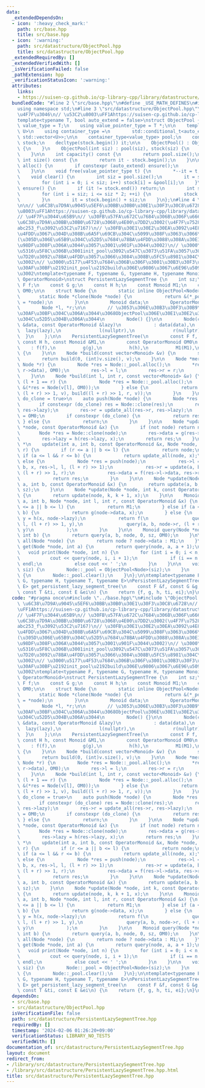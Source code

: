 ```yaml
---
data:
  _extendedDependsOn:
  - icon: ':heavy_check_mark:'
    path: src/base.hpp
    title: src/base.hpp
  - icon: ':warning:'
    path: src/datastructure/ObjectPool.hpp
    title: src/datastructure/ObjectPool.hpp
  _extendedRequiredBy: []
  _extendedVerifiedWith: []
  _isVerificationFailed: false
  _pathExtension: hpp
  _verificationStatusIcon: ':warning:'
  attributes:
    links:
    - https://suisen-cp.github.io/cp-library-cpp/library/datastructure/segment_tree/persistent_lazy_segment_tree.hpp
  bundledCode: "#line 2 \"src/base.hpp\"\n#define _USE_MATH_DEFINES\n#include <bits/stdc++.h>\n\
    using namespace std;\n#line 3 \"src/datastructure/ObjectPool.hpp\"\n\n// PersistentLazySegmentTree\u306B\
    \u4F7F\u3046\n// \u53C2\u8003\uFF1Ahttps://suisen-cp.github.io/cp-library-cpp/library/util/object_pool.hpp\n\
    template<typename T, bool auto_extend = false>\nstruct ObjectPool {\n    using\
    \ value_type = T;\n    using value_pointer_type = T *;\n\n    template<typename\
    \ U>\n    using container_type =\n        std::conditional_t<auto_extend, std::deque<U>,\
    \ std::vector<U>>;\n\n    container_type<value_type> pool;\n    container_type<value_pointer_type>\
    \ stock;\n    decltype(stock.begin()) it;\n\n    ObjectPool() : ObjectPool(0)\
    \ {\n    }\n    ObjectPool(int siz) : pool(siz), stock(siz) {\n        clear();\n\
    \    }\n\n    int capacity() const {\n        return pool.size();\n    }\n   \
    \ int size() const {\n        return it - stock.begin();\n    }\n\n    value_pointer_type\
    \ alloc() {\n        if constexpr (auto_extend) ensure();\n        return *it++;\n\
    \    }\n\n    void free(value_pointer_type t) {\n        *--it = t;\n    }\n\n\
    \    void clear() {\n        int siz = pool.size();\n        it = stock.begin();\n\
    \        for (int i = 0; i < siz; i++) stock[i] = &pool[i];\n    }\n\n    void\
    \ ensure() {\n        if (it != stock.end()) return;\n        int siz = stock.size();\n\
    \        for (int i = siz; i <= siz * 2; ++i) {\n            stock.push_back(&pool.emplace_back());\n\
    \        }\n        it = stock.begin() + siz;\n    }\n};\n#line 4 \"src/datastructure/PersistentLazySegmentTree.hpp\"\
    \n\n// \u6C38\u7D9A\u9045\u5EF6\u30BB\u30B0\u30E1\u30F3\u30C8\u6728\n// \u53C2\
    \u8003\uFF1Ahttps://suisen-cp.github.io/cp-library-cpp/library/datastructure/segment_tree/persistent_lazy_segment_tree.hpp\n\
    // \u4F7F\u3044\u65B9\n// \u30FB\u57FA\u672C\u7684\u306B\u306F\u666E\u901A\u306E\
    \u6C38\u7D9A\u30BB\u30B0\u6728\u3068\u4E00\u7DD2\u3002(\u4F7F\u7528\u4F8B\u306F\
    abc253_f\u3092\u53C2\u7167)\n// \u30FB\u30E1\u30E2\u30EA\u3092\u4E88\u3081\u78BA\
    \u4FDD\u3067\u304D\u308B\u6A5F\u69CB\u304C\u5099\u308F\u3063\u3066\u308B\u3002\
    (\u305D\u306E\u65B9\u304C\u52D5\u7684\u78BA\u4FDD\u3088\u308A\u30E1\u30E2\u30EA\
    \u98DF\u308F\u306A\u3044\u3057\u3001\u901F\u3044\u3002)\n// \u3000\u521D\u671F\
    \u5316\u5F8C\u306B\u3001init_pool\u3092\u547C\u3073\u51FA\u3057\u3066\u3001\u8981\
    \u7D20\u3092\u78BA\u4FDD\u3057\u3066\u3084\u308B\u5FC5\u8981\u304C\u3042\u308B\
    \u3002\n// \u3000\u5177\u4F53\u7684\u306B\u306F\u3001\u30B3\u30F3\u30B9\u30C8\u30E9\
    \u30AF\u30BF\u2192init_pool\u2192build\u306E\u9806\u3067\u6E96\u5099\u3059\u308B\
    \u3002\ntemplate<typename F, typename G, typename H, typename Monoid, typename\
    \ OperatorMonoid>\nstruct PersistentLazySegmentTree {\n    int sz;\n    const\
    \ F f;\n    const G g;\n    const H h;\n    const Monoid M1;\n    const OperatorMonoid\
    \ OM0;\n\n    struct Node {\n        static inline ObjectPool<Node> _pool;\n \
    \       static Node *clone(Node *node) {\n            return &(*_pool.alloc()\
    \ = *node);\n        }\n\n        Monoid data;\n        OperatorMonoid lazy;\n\
    \        Node *l, *r;\n\n        // \u3053\u306E\u30B3\u30F3\u30B9\u30C8\u30E9\
    \u30AF\u30BF\u304C\u306A\u3044\u3068ObjectPool\u306E\u30E1\u30E2\u30EA\u78BA\u4FDD\
    \u304C\u52D5\u304B\u306A\u3044\n        Node() {}\n\n        Node(const Monoid\
    \ &data, const OperatorMonoid &lazy)\n            : data(data),\n            \
    \  lazy(lazy),\n              l(nullptr),\n              r(nullptr) {\n      \
    \  }\n    };\n\n    PersistentLazySegmentTree(\n        const F f, const G g,\
    \ const H h, const Monoid &M1,\n        const OperatorMonoid OM0\n    )\n    \
    \    : f(f),\n          g(g),\n          h(h),\n          M1(M1),\n          OM0(OM0)\
    \ {\n    }\n\n    Node *build(const vector<Monoid> &v) {\n        sz = (int)v.size();\n\
    \        return build(0, (int)v.size(), v);\n    }\n\n    Node *merge(Node *l,\
    \ Node *r) {\n        Node *res = Node::_pool.alloc();\n        *res = Node(f(l->data,\
    \ r->data), OM0);\n        res->l = l;\n        res->r = r;\n        return res;\n\
    \    }\n\n    Node *build(int l, int r, const vector<Monoid> &v) {\n        if\
    \ (l + 1 == r) {\n            Node *res = Node::_pool.alloc();\n            return\
    \ &(*res = Node(v[l], OM0));\n        } else {\n            return merge(build(l,\
    \ (l + r) >> 1, v), build((l + r) >> 1, r, v));\n        }\n    }\n\n    template<bool\
    \ do_clone = true>\n    auto push(Node *node) {\n        Node *res = node;\n \
    \       if constexpr (do_clone) res = Node::clone(res);\n        res->l = update_all(res->l,\
    \ res->lazy);\n        res->r = update_all(res->r, res->lazy);\n        res->lazy\
    \ = OM0;\n        if constexpr (do_clone) {\n            return res;\n       \
    \ } else {\n            return;\n        }\n    }\n\n    Node *update_all(Node\
    \ *node, const OperatorMonoid &x) {\n        if (not node) return nullptr;\n \
    \       Node *res = Node::clone(node);\n        res->data = g(res->data, x);\n\
    \        res->lazy = h(res->lazy, x);\n        return res;\n    }\n\n    Node\
    \ *\n    update(int a, int b, const OperatorMonoid &x, Node *node, int l, int\
    \ r) {\n        if (r <= a || b <= l) {\n            return node;\n        } else\
    \ if (a <= l && r <= b) {\n            return update_all(node, x);\n        }\
    \ else {\n            Node *res = push(node);\n            res->l = update(a,\
    \ b, x, res->l, l, (l + r) >> 1);\n            res->r = update(a, b, x, res->r,\
    \ (l + r) >> 1, r);\n            res->data = f(res->l->data, res->r->data);\n\
    \            return res;\n        }\n    }\n\n    Node *update(Node *node, int\
    \ a, int b, const OperatorMonoid &x) {\n        return update(a, b, x, node, 0,\
    \ sz);\n    }\n\n    Node *update(Node *node, int k, const OperatorMonoid &x)\
    \ {\n        return update(node, k, k + 1, x);\n    }\n\n    Monoid\n    query(int\
    \ a, int b, Node *node, int l, int r, const OperatorMonoid &x) {\n        if (r\
    \ <= a || b <= l) {\n            return M1;\n        } else if (a <= l && r <=\
    \ b) {\n            return g(node->data, x);\n        } else {\n            OperatorMonoid\
    \ y = h(x, node->lazy);\n            return f(\n                query(a, b, node->l,\
    \ l, (l + r) >> 1, y),\n                query(a, b, node->r, (l + r) >> 1, r,\
    \ y)\n            );\n        }\n    }\n\n    Monoid query(Node *node, int a,\
    \ int b) {\n        return query(a, b, node, 0, sz, OM0);\n    }\n\n    Monoid\
    \ all(Node *node) {\n        return node ? node->data : M1;\n    }\n\n    Monoid\
    \ get(Node *node, int a) {\n        return query(node, a, a + 1);\n    }\n\n \
    \   void print(Node *node, int n) {\n        for (int i = 0; i < n; i++) {\n \
    \           cout << query(node, i, i + 1);\n            if (i == n - 1) cout <<\
    \ endl;\n            else cout << ' ';\n        }\n    }\n\n    void init_pool(int\
    \ siz) {\n        Node::_pool = ObjectPool<Node>(siz);\n    }\n    void clear_pool()\
    \ {\n        Node::_pool.clear();\n    }\n};\n\ntemplate<typename F, typename\
    \ G, typename H, typename T, typename E>\nPersistentLazySegmentTree<F, G, H, T,\
    \ E> get_persistent_lazy_segment_tree(\n    const F &f, const G &g, const H &h,\
    \ const T &ti, const E &ei\n) {\n    return {f, g, h, ti, ei};\n}\n"
  code: "#pragma once\n#include \"../base.hpp\"\n#include \"ObjectPool.hpp\"\n\n//\
    \ \u6C38\u7D9A\u9045\u5EF6\u30BB\u30B0\u30E1\u30F3\u30C8\u6728\n// \u53C2\u8003\
    \uFF1Ahttps://suisen-cp.github.io/cp-library-cpp/library/datastructure/segment_tree/persistent_lazy_segment_tree.hpp\n\
    // \u4F7F\u3044\u65B9\n// \u30FB\u57FA\u672C\u7684\u306B\u306F\u666E\u901A\u306E\
    \u6C38\u7D9A\u30BB\u30B0\u6728\u3068\u4E00\u7DD2\u3002(\u4F7F\u7528\u4F8B\u306F\
    abc253_f\u3092\u53C2\u7167)\n// \u30FB\u30E1\u30E2\u30EA\u3092\u4E88\u3081\u78BA\
    \u4FDD\u3067\u304D\u308B\u6A5F\u69CB\u304C\u5099\u308F\u3063\u3066\u308B\u3002\
    (\u305D\u306E\u65B9\u304C\u52D5\u7684\u78BA\u4FDD\u3088\u308A\u30E1\u30E2\u30EA\
    \u98DF\u308F\u306A\u3044\u3057\u3001\u901F\u3044\u3002)\n// \u3000\u521D\u671F\
    \u5316\u5F8C\u306B\u3001init_pool\u3092\u547C\u3073\u51FA\u3057\u3066\u3001\u8981\
    \u7D20\u3092\u78BA\u4FDD\u3057\u3066\u3084\u308B\u5FC5\u8981\u304C\u3042\u308B\
    \u3002\n// \u3000\u5177\u4F53\u7684\u306B\u306F\u3001\u30B3\u30F3\u30B9\u30C8\u30E9\
    \u30AF\u30BF\u2192init_pool\u2192build\u306E\u9806\u3067\u6E96\u5099\u3059\u308B\
    \u3002\ntemplate<typename F, typename G, typename H, typename Monoid, typename\
    \ OperatorMonoid>\nstruct PersistentLazySegmentTree {\n    int sz;\n    const\
    \ F f;\n    const G g;\n    const H h;\n    const Monoid M1;\n    const OperatorMonoid\
    \ OM0;\n\n    struct Node {\n        static inline ObjectPool<Node> _pool;\n \
    \       static Node *clone(Node *node) {\n            return &(*_pool.alloc()\
    \ = *node);\n        }\n\n        Monoid data;\n        OperatorMonoid lazy;\n\
    \        Node *l, *r;\n\n        // \u3053\u306E\u30B3\u30F3\u30B9\u30C8\u30E9\
    \u30AF\u30BF\u304C\u306A\u3044\u3068ObjectPool\u306E\u30E1\u30E2\u30EA\u78BA\u4FDD\
    \u304C\u52D5\u304B\u306A\u3044\n        Node() {}\n\n        Node(const Monoid\
    \ &data, const OperatorMonoid &lazy)\n            : data(data),\n            \
    \  lazy(lazy),\n              l(nullptr),\n              r(nullptr) {\n      \
    \  }\n    };\n\n    PersistentLazySegmentTree(\n        const F f, const G g,\
    \ const H h, const Monoid &M1,\n        const OperatorMonoid OM0\n    )\n    \
    \    : f(f),\n          g(g),\n          h(h),\n          M1(M1),\n          OM0(OM0)\
    \ {\n    }\n\n    Node *build(const vector<Monoid> &v) {\n        sz = (int)v.size();\n\
    \        return build(0, (int)v.size(), v);\n    }\n\n    Node *merge(Node *l,\
    \ Node *r) {\n        Node *res = Node::_pool.alloc();\n        *res = Node(f(l->data,\
    \ r->data), OM0);\n        res->l = l;\n        res->r = r;\n        return res;\n\
    \    }\n\n    Node *build(int l, int r, const vector<Monoid> &v) {\n        if\
    \ (l + 1 == r) {\n            Node *res = Node::_pool.alloc();\n            return\
    \ &(*res = Node(v[l], OM0));\n        } else {\n            return merge(build(l,\
    \ (l + r) >> 1, v), build((l + r) >> 1, r, v));\n        }\n    }\n\n    template<bool\
    \ do_clone = true>\n    auto push(Node *node) {\n        Node *res = node;\n \
    \       if constexpr (do_clone) res = Node::clone(res);\n        res->l = update_all(res->l,\
    \ res->lazy);\n        res->r = update_all(res->r, res->lazy);\n        res->lazy\
    \ = OM0;\n        if constexpr (do_clone) {\n            return res;\n       \
    \ } else {\n            return;\n        }\n    }\n\n    Node *update_all(Node\
    \ *node, const OperatorMonoid &x) {\n        if (not node) return nullptr;\n \
    \       Node *res = Node::clone(node);\n        res->data = g(res->data, x);\n\
    \        res->lazy = h(res->lazy, x);\n        return res;\n    }\n\n    Node\
    \ *\n    update(int a, int b, const OperatorMonoid &x, Node *node, int l, int\
    \ r) {\n        if (r <= a || b <= l) {\n            return node;\n        } else\
    \ if (a <= l && r <= b) {\n            return update_all(node, x);\n        }\
    \ else {\n            Node *res = push(node);\n            res->l = update(a,\
    \ b, x, res->l, l, (l + r) >> 1);\n            res->r = update(a, b, x, res->r,\
    \ (l + r) >> 1, r);\n            res->data = f(res->l->data, res->r->data);\n\
    \            return res;\n        }\n    }\n\n    Node *update(Node *node, int\
    \ a, int b, const OperatorMonoid &x) {\n        return update(a, b, x, node, 0,\
    \ sz);\n    }\n\n    Node *update(Node *node, int k, const OperatorMonoid &x)\
    \ {\n        return update(node, k, k + 1, x);\n    }\n\n    Monoid\n    query(int\
    \ a, int b, Node *node, int l, int r, const OperatorMonoid &x) {\n        if (r\
    \ <= a || b <= l) {\n            return M1;\n        } else if (a <= l && r <=\
    \ b) {\n            return g(node->data, x);\n        } else {\n            OperatorMonoid\
    \ y = h(x, node->lazy);\n            return f(\n                query(a, b, node->l,\
    \ l, (l + r) >> 1, y),\n                query(a, b, node->r, (l + r) >> 1, r,\
    \ y)\n            );\n        }\n    }\n\n    Monoid query(Node *node, int a,\
    \ int b) {\n        return query(a, b, node, 0, sz, OM0);\n    }\n\n    Monoid\
    \ all(Node *node) {\n        return node ? node->data : M1;\n    }\n\n    Monoid\
    \ get(Node *node, int a) {\n        return query(node, a, a + 1);\n    }\n\n \
    \   void print(Node *node, int n) {\n        for (int i = 0; i < n; i++) {\n \
    \           cout << query(node, i, i + 1);\n            if (i == n - 1) cout <<\
    \ endl;\n            else cout << ' ';\n        }\n    }\n\n    void init_pool(int\
    \ siz) {\n        Node::_pool = ObjectPool<Node>(siz);\n    }\n    void clear_pool()\
    \ {\n        Node::_pool.clear();\n    }\n};\n\ntemplate<typename F, typename\
    \ G, typename H, typename T, typename E>\nPersistentLazySegmentTree<F, G, H, T,\
    \ E> get_persistent_lazy_segment_tree(\n    const F &f, const G &g, const H &h,\
    \ const T &ti, const E &ei\n) {\n    return {f, g, h, ti, ei};\n}\n"
  dependsOn:
  - src/base.hpp
  - src/datastructure/ObjectPool.hpp
  isVerificationFile: false
  path: src/datastructure/PersistentLazySegmentTree.hpp
  requiredBy: []
  timestamp: '2024-02-06 01:26:20+09:00'
  verificationStatus: LIBRARY_NO_TESTS
  verifiedWith: []
documentation_of: src/datastructure/PersistentLazySegmentTree.hpp
layout: document
redirect_from:
- /library/src/datastructure/PersistentLazySegmentTree.hpp
- /library/src/datastructure/PersistentLazySegmentTree.hpp.html
title: src/datastructure/PersistentLazySegmentTree.hpp
---
```

